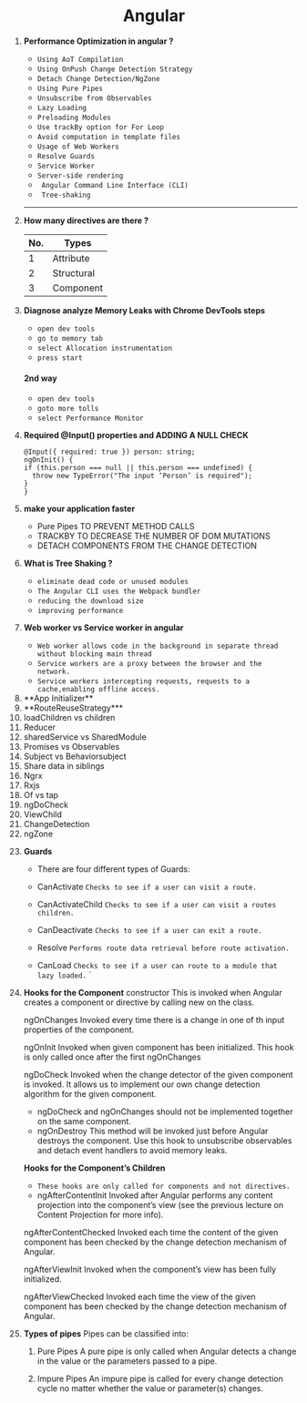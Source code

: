 <div align="center">
  <h1>Angular</h1>
</div>

<ol>
<li>
  
**Performance Optimization in angular ?**

- `Using AoT Compilation`
- `Using OnPush Change Detection Strategy`  
- `Detach Change Detection/NgZone`  
- `Using Pure Pipes`  
- `Unsubscribe from Observables`
- `Lazy Loading`  
- `Preloading Modules`  
- `Use trackBy option for For Loop`  
- `Avoid computation in template files`
- `Usage of Web Workers`  
- `Resolve Guards`
- `Service Worker`
- `Server-side rendering`
- ` Angular Command Line Interface (CLI)`  
- ` Tree-shaking`  

</li>

---

<li>
  
  **How many directives are there ?**
  
  |No.| Types |
  |---|--------|
  | 1 | Attribute | 
  | 2 | Structural | 
  | 3 | Component |
</li>
  <li>
    
  **Diagnose  analyze Memory Leaks with Chrome DevTools steps**
    
   - `open dev tools`
   - `go to memory tab`
   - `select Allocation instrumentation`
   - `press start`
    
#### 2nd way
    
   - `open dev tools`
   - `goto more tolls`
   - `select Performance Monitor`
    
  </li>
  
  <li>
    
  **Required @Input() properties and ADDING A NULL CHECK**

  ```
@Input({ required: true }) person: string;
ngOnInit() {
  if (this.person === null || this.person === undefined) {
    throw new TypeError("The input ‘Person’ is required");
  }
}
  ```  
  </li>
  <li>
   
  **make your application faster**
  - Pure Pipes TO PREVENT METHOD CALLS 
  - TRACKBY TO DECREASE THE NUMBER OF DOM MUTATIONS
  - DETACH COMPONENTS FROM THE CHANGE DETECTION
  
  </li>

  <li>
    
  **What is Tree Shaking ?**
  - `eliminate dead code or unused modules`
  - `The Angular CLI uses the Webpack bundler`
  - `reducing the download size`
  - `improving performance`
  </li>
  <li>
    
  **Web worker vs Service worker in angular**

  - `Web worker allows code in the background in separate thread without blocking main thread`
  - `Service workers are a proxy between the browser and the network.`
  - `Service workers intercepting requests, requests to a cache,enabling offline access.`
  </li>
  <li>**App Initializer**</li>
  <li>**RouteReuseStrategy***</li>
  <li>loadChildren vs children</li>
  <li>Reducer</li>
  <li>sharedService vs SharedModule</li>
  <li>Promises vs Observables</li>
  <li>Subject vs Behaviorsubject</li>
  <li>Share data in siblings</li>
  <li>Ngrx</li>
  <li>Rxjs</li>
  <li>Of vs tap</li>
  <li>ngDoCheck</li>
  <li>ViewChild</li>
<li>ChangeDetection</li>
<li>ngZone</li>

<li>

**Guards**

- There are four different types of Guards:

- CanActivate
   `Checks to see if a user can visit a route.`

- CanActivateChild
  `Checks to see if a user can visit a routes children.`

- CanDeactivate
  `Checks to see if a user can exit a route.`

- Resolve
  `Performs route data retrieval before route activation.`

- CanLoad
  `Checks to see if a user can route to a module that lazy loaded.`
`  
</li>

<li>

 **Hooks for the Component**
 constructor
This is invoked when Angular creates a component or directive by calling new on the class.

ngOnChanges
Invoked every time there is a change in one of th input properties of the component.

ngOnInit
Invoked when given component has been initialized.
This hook is only called once after the first ngOnChanges

ngDoCheck
Invoked when the change detector of the given component is invoked. It allows us to implement our own change detection algorithm for the given component.

- ngDoCheck and ngOnChanges should not be implemented together on the same component.
- ngOnDestroy
This method will be invoked just before Angular destroys the component.
Use this hook to unsubscribe observables and detach event handlers to avoid memory leaks.

**Hooks for the Component’s Children**
- `These hooks are only called for components and not directives.`
- ngAfterContentInit
Invoked after Angular performs any content projection into the component’s view (see the previous lecture on Content Projection for more info).

ngAfterContentChecked
Invoked each time the content of the given component has been checked by the change detection mechanism of Angular.

ngAfterViewInit
Invoked when the component’s view has been fully initialized.

ngAfterViewChecked
Invoked each time the view of the given component has been checked by the change detection mechanism of Angular.
</li>
<li>

 **Types of pipes**
Pipes can be classified into:

1. Pure Pipes
A pure pipe is only called when Angular detects a change in the value or the parameters passed to a pipe.

2. Impure Pipes
An impure pipe is called for every change detection cycle no matter whether the value or parameter(s) changes.
  
</li>
</ol>  
